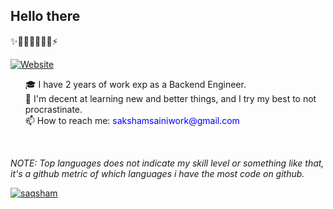 ## Hello there
✨🌱👯🔭🤔💬😄⚡
<p align="left">
<!--     <a href="https://twitter.com/saqshams"><img alt="Twitter Follow" src="https://img.shields.io/twitter/follow/saqshams?color=09f&label=%40saqshams&logo=twitter&logoColor=09f&style=for-the-badge&labelColor=black"></a>  -->
    <a href="https://www.saqsham.link"><img alt="Website" src="https://img.shields.io/website?style=for-the-badge&up_color=blue&up_message=blog&url=https%3A%2F%2Fwww.saqsham.me&labelColor=black"></a>
</p>
<p align="left">
    <ul>
        🎓 I have 2 years of work exp as a Backend Engineer.
    <br>
        🌱 I'm decent at learning new and better things, and I try my best to not procrastinate.
    <br>
        📫 How to reach me: <span style="color:blue;">sakshamsainiwork@gmail.com</span>
    <br>
    </ul>
</p>
<br>

*NOTE: Top languages does not indicate my skill level or something like that, it's a github metric of which languages i have the most code on github.*

<a href="https://github.com/saqsham/saqsham">
  <img align="center" src="https://github-readme-stats.vercel.app/api/top-langs/?username=saqsham&hide=html,css,scss,jupyter notebook,handlebars&langs_count=10&layout=compact" alt="saqsham" />
</a>
<!-- The End -->
